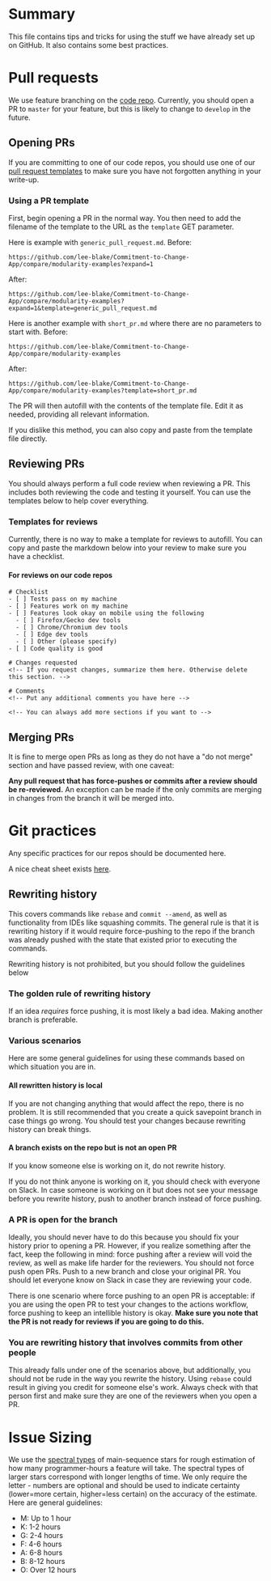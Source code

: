 # Summary
This file contains tips and tricks for using the stuff we have already set up on GitHub. It also contains some best practices.

# Pull requests
We use feature branching on the [code repo](https://github.com/lee-blake/Commitment-to-Change-App). Currently, you should 
open a PR to `master` for your feature, but this is likely to change to `develop` in the future.

## Opening PRs
If you are committing to one of our code repos, you should use one of our
[pull request templates](https://github.com/lee-blake/Commitment-to-Change-App/tree/master/.github/PULL_REQUEST_TEMPLATE) 
to make sure you have not forgotten anything in your write-up. 

### Using a PR template
First, begin opening a PR in the normal way. You then need to add the filename of the template to the URL as the `template` 
GET parameter.

Here is example with `generic_pull_request.md`. Before:
```
https://github.com/lee-blake/Commitment-to-Change-App/compare/modularity-examples?expand=1
```
After:
```
https://github.com/lee-blake/Commitment-to-Change-App/compare/modularity-examples?expand=1&template=generic_pull_request.md
```

Here is another example with `short_pr.md` where there are no parameters to start with. Before:
```
https://github.com/lee-blake/Commitment-to-Change-App/compare/modularity-examples
```
After:
```
https://github.com/lee-blake/Commitment-to-Change-App/compare/modularity-examples?template=short_pr.md
```

The PR will then autofill with the contents of the template file. Edit it as needed, providing all relevant information.

If you dislike this method, you can also copy and paste from the template file directly.

## Reviewing PRs
You should always perform a full code review when reviewing a PR. This includes both reviewing the code and testing 
it yourself. You can use the templates below to help cover everything.

### Templates for reviews
Currently, there is no way to make a template for reviews to autofill. You can copy and paste the markdown below 
into your review to make sure you have a checklist.

#### For reviews on our code repos
```
# Checklist
- [ ] Tests pass on my machine
- [ ] Features work on my machine
- [ ] Features look okay on mobile using the following
  - [ ] Firefox/Gecko dev tools
  - [ ] Chrome/Chromium dev tools
  - [ ] Edge dev tools
  - [ ] Other (please specify)
- [ ] Code quality is good

# Changes requested
<!-- If you request changes, summarize them here. Otherwise delete this section. -->

# Comments
<!-- Put any additional comments you have here -->

<!-- You can always add more sections if you want to -->
```

## Merging PRs
It is fine to merge open PRs as long as they do not have a "do not merge" section and have passed review, with one caveat:

**Any pull request that has force-pushes or commits after a review should be re-reviewed.** An exception can be made if
the only commits are merging in changes from the branch it will be merged into.

# Git practices
Any specific practices for our repos should be documented here.

A nice cheat sheet exists [here](https://education.github.com/git-cheat-sheet-education.pdf).

## Rewriting history
This covers commands like `rebase` and `commit --amend`, as well as functionality from IDEs like squashing commits. The 
general rule is that it is rewriting history if it would require force-pushing to the repo if the branch was already 
pushed with the state that existed prior to executing the commands. 

Rewriting history is not prohibited, but you should follow the guidelines below

### The golden rule of rewriting history
If an idea *requires* force pushing, it is most likely a bad idea. Making another branch is preferable.

### Various scenarios
Here are some general guidelines for using these commands based on which situation you are in.

#### All rewritten history is local
If you are not changing anything that would affect the repo, there is no problem. It is still recommended that you create
a quick savepoint branch in case things go wrong. You should test your changes because rewriting history can break things.

#### A branch exists on the repo but is not an open PR
If you know someone else is working on it, do not rewrite history.

If you do not think anyone is working on it, you should check with everyone on Slack. In case someone is working on it
but does not see your message before you rewrite history, push to another branch instead of force pushing.

### A PR is open for the branch
Ideally, you should never have to do this because you should fix your history prior to opening a PR. However, if you
realize something after the fact, keep the following in mind: force pushing after a review will void the review, as well as 
make life harder for the reviewers. You should not force push open PRs. Push to a new branch and close your original PR. 
You should let everyone know on Slack in case they are reviewing your code. 

There is one scenario where force pushing to an open PR is acceptable: if you are using the open PR to test your changes
to the actions workflow, force pushing to keep an intellible history is okay. **Make sure you note that the PR is not ready
for reviews if you are going to do this.** 

### You are rewriting history that involves commits from other people
This already falls under one of the scenarios above, but additionally, you should not be rude in the way you rewrite
the history. Using `rebase` could result in giving you credit for someone else's work. Always check with that person
first and make sure they are one of the reviewers when you open a PR. 

# Issue Sizing
We use the [spectral types](https://en.wikipedia.org/wiki/Stellar_classification#Harvard_spectral_classification) of main-sequence stars for rough estimation of how many programmer-hours a feature will take. The spectral types of larger stars correspond with longer lengths of time. We only require the letter - numbers are optional and should be used to indicate certainty (lower=more certain, higher=less certain) on the accuracy of the estimate. Here are general guidelines:
- M: Up to 1 hour
- K: 1-2 hours
- G: 2-4 hours
- F: 4-6 hours
- A: 6-8 hours
- B: 8-12 hours
- O: Over 12 hours
